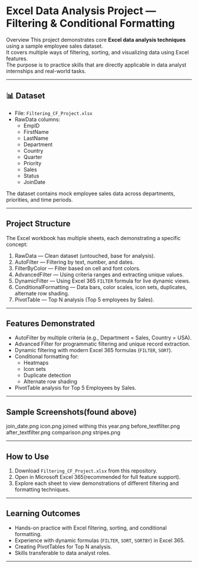 # Excel Data Analysis Project — Filtering & Conditional Formatting

Overview
This project demonstrates core **Excel data analysis techniques** using a sample employee sales dataset.  
It covers multiple ways of filtering, sorting, and visualizing data using Excel features.  
The purpose is to practice skills that are directly applicable in data analyst internships and real-world tasks.

---

## 📊 Dataset
- File: `Filtering_CF_Project.xlsx`
- RawData columns:
  - EmpID  
  - FirstName  
  - LastName  
  - Department  
  - Country  
  - Quarter  
  - Priority  
  - Sales  
  - Status  
  - JoinDate  

The dataset contains mock employee sales data across departments, priorities, and time periods.

---

## Project Structure
The Excel workbook has multiple sheets, each demonstrating a specific concept:

1. RawData — Clean dataset (untouched, base for analysis).  
2. AutoFilter — Filtering by text, number, and dates.  
3. FilterByColor — Filter based on cell and font colors.  
4. AdvancedFilter — Using criteria ranges and extracting unique values.  
5. DynamicFilter — Using Excel 365 `FILTER` formula for live dynamic views.  
6. ConditionalFormatting — Data bars, color scales, icon sets, duplicates, alternate row shading.  
7. PivotTable — Top N analysis (Top 5 employees by Sales).

---

## Features Demonstrated
- AutoFilter by multiple criteria (e.g., Department = Sales, Country = USA).  
- Advanced Filter for programmatic filtering and unique record extraction.  
- Dynamic filtering with modern Excel 365 formulas (`FILTER`, `SORT`).  
- Conditional formatting for:
  - Heatmaps  
  - Icon sets  
  - Duplicate detection  
  - Alternate row shading  
- PivotTable analysis for Top 5 Employees by Sales.

---

##  Sample Screenshots(found above)
join_date.png
icon.png
joined withing this year.png
before_textfilter.png
after_textfilter.png
comparison.png
stripes.png


---

## How to Use
1. Download `Filtering_CF_Project.xlsx` from this repository.  
2. Open in Microsoft Excel 365(recommended for full feature support).  
3. Explore each sheet to view demonstrations of different filtering and formatting techniques.  

---

## Learning Outcomes
- Hands-on practice with Excel filtering, sorting, and conditional formatting.  
- Experience with dynamic formulas (`FILTER`, `SORT`, `SORTBY`) in Excel 365.  
- Creating PivotTables for Top N analysis.  
- Skills transferable to data analyst roles.  

---



